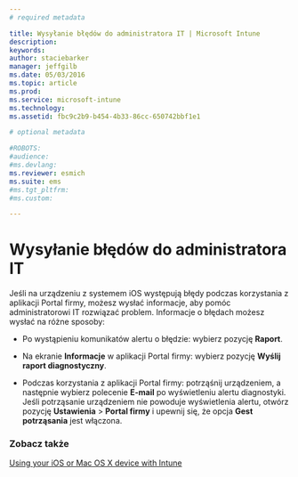 ```yaml
---
# required metadata

title: Wysyłanie błędów do administratora IT | Microsoft Intune
description:
keywords:
author: staciebarker
manager: jeffgilb
ms.date: 05/03/2016
ms.topic: article
ms.prod:
ms.service: microsoft-intune
ms.technology:
ms.assetid: fbc9c2b9-b454-4b33-86cc-650742bbf1e1

# optional metadata

#ROBOTS:
#audience:
#ms.devlang:
ms.reviewer: esmich
ms.suite: ems
#ms.tgt_pltfrm:
#ms.custom:

---
```



# Wysyłanie błędów do administratora IT

Jeśli na urządzeniu z systemem iOS występują błędy podczas korzystania z aplikacji Portal firmy, możesz wysłać informacje, aby pomóc administratorowi IT rozwiązać problem. Informacje o błędach możesz wysłać na różne sposoby:

-   Po wystąpieniu komunikatów alertu o błędzie: wybierz pozycję **Raport**.

-   Na ekranie **Informacje** w aplikacji Portal firmy: wybierz pozycję **Wyślij raport diagnostyczny**.

-   Podczas korzystania z aplikacji Portal firmy: potrząśnij urządzeniem, a następnie wybierz polecenie **E-mail** po wyświetleniu alertu diagnostyki. Jeśli potrząsanie urządzeniem nie powoduje wyświetlenia alertu, otwórz pozycję **Ustawienia** &gt; **Portal firmy** i upewnij się, że opcja **Gest potrząsania** jest włączona.

### Zobacz także
[Using your iOS or Mac OS X device with Intune](using-your-ios-or-mac-os-x-device-with-intune.md)

<!--HONumber=Jun16_HO1-->



